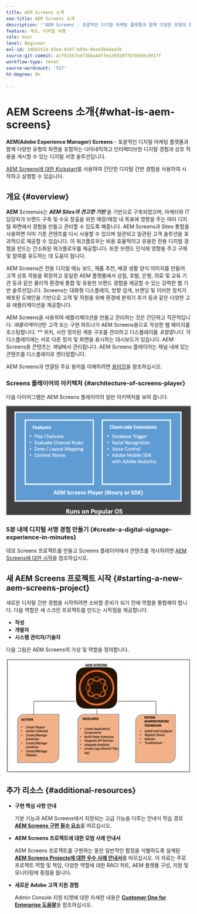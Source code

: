 ```yaml
---
title: AEM Screens 소개
seo-title: AEM Screens 소개
description: '"AEM Screens - 포괄적인 디지털 마케팅 플랫폼과 함께 다양한 유형의 화면을 포함하는 다이내믹하고 인터랙티브한 디지털 경험과 상호 작용을 게시할 수 있는 디지털 서명 솔루션입니다."'
feature: 개요, 디지털 서명
role: User
level: Beginner
exl-id: 3db8241d-03ed-4c87-bd3e-0ead2b44ae50
source-git-commit: acf925b7e4f3bba44ffee26919f7078dd9c491ff
workflow-type: tm+mt
source-wordcount: '557'
ht-degree: 9%

---
```


# AEM Screens 소개{#what-is-aem-screens}

**AEM(Adobe Experience Manager) Screens**  - 포괄적인 디지털 마케팅 플랫폼과 함께 다양한 유형의 화면을 포함하는 다이내믹하고 인터랙티브한 디지털 경험과 상호 작용을 게시할 수 있는 디지털 서명 솔루션입니다.

[AEM Screens에 대한 Kickstart](kickstart-for-aem-screens.md)를 사용하여 간단한 디지털 간판 경험을 사용하여 시작하고 실행할 수 있습니다.

## 개요 {#overview}

**AEM** Screensis는  ***AEM Sites의 견고한 기반*** 을 기반으로 구축되었으며, 마케터와 IT 담당자가 브랜드 구축 및 수요 창출을 위한 매장/매장 내 목표에 영향을 주는 여러 디지털 화면에서 경험을 만들고 관리할 수 있도록 해줍니다. AEM Screens과 Sites 통합을 사용하면 이미 기존 콘텐츠를 다시 사용할 수 있으며 일관되고 일관된 고객 솔루션을 효과적으로 제공할 수 있습니다. 이 워크플로우는 비용 효율적이고 유용한 전용 디지털 경험을 만드는 간소화된 워크플로우를 제공합니다. 또한 브랜드 인식에 영향을 주고 구매 및 참여를 유도하는 데 도움이 됩니다.

AEM Screens은 전용 디지털 메뉴 보드, 제품 추천, 배경 생활 양식 이미지를 만들어 고객 상호 작용을 확장하고 동일한 AEM 플랫폼에서 상점, 호텔, 은행, 의료 및 교육 기관 등과 같은 물리적 환경에 통합 및 유용한 브랜드 경험을 제공할 수 있는 강력한 웹 기반 솔루션입니다. Screens는 대화형 디스플레이, 방향 검색, 브랜딩 및 이러한 장치가 배포된 도메인을 기반으로 고객 및 직원을 위해 환경에 분위기 추가 등과 같은 다양한 고유 애플리케이션을 제공합니다.

AEM Screens을 사용하여 애플리케이션을 만들고 관리하는 것은 간단하고 직관적입니다. *애플리케이션*&#x200B;은 고객 또는 구현 파트너가 AEM Screens용으로 작성한 웹 페이지를 호스팅합니다. ** 위치, 사전 정의된 계층 구조를 관리하고 디스플레이를  *포함합니다*. 각 디스플레이에는 서로 다른 장치 및 화면을 표시하는 대시보드가 있습니다. AEM Screens용 콘텐츠는 *채널*&#x200B;에서 관리됩니다. AEM Screens 플레이어는 채널 내에 있는 콘텐츠를 디스플레이로 렌더링합니다.

AEM Screens과 연결된 주요 용어를 이해하려면 [용어집](screens-glossary.md)을 참조하십시오.

### Screens 플레이어의 아키텍처 {#architecture-of-screens-player}

다음 다이어그램은 AEM Screens 플레이어의 일반 아키텍처를 보여 줍니다.

![chlimage_1-29](assets/chlimage_1-29.png)

### 5분 내에 디지털 서명 경험 만들기 {#create-a-digital-signage-experience-in-minutes}

데모 Screens 프로젝트를 만들고 Screens 플레이어에서 콘텐츠를 게시하려면 [AEM Screens에 대한 시작](kickstart-for-aem-screens.md)을 참조하십시오.

## 새 AEM Screens 프로젝트 시작 {#starting-a-new-aem-screens-project}

새로운 디지털 간판 경험을 시작하려면 소비할 준비가 되기 전에 역할을 통합해야 합니다. 다음 역할은 새 스크린 프로젝트를 만드는 시작점을 제공합니다.

* **작성**
* **개발자**
* **시스템 관리자/기술자**

다음 그림은 AEM Screens의 가상 및 역할을 정의합니다.

![chlimage_1-30](assets/chlimage_1-30.png)


## 추가 리소스 {#additional-resources}

* **구현 핵심 사항 안내**

   기본 기능과 AEM Screens에서 지원되는 고급 기능을 다루는 안내식 학습 경로 **[AEM Screens 구현 필수 요소](https://guided.adobe.com/?launch=AEM-7a#recommended/solutions/experience-manager)**&#x200B;를 따르십시오.

* **AEM Screens 프로젝트에 대한 모범 사례 안내서**

   AEM Screens 프로젝트를 구현하는 동안 일반적인 함정을 식별하도록 설계된 **[AEM Screens Projects에 대한 우수 사례 안내서](https://docs.adobe.com/content/help/ko-KR/experience-manager-screens/using/about-guide.html)**&#x200B;를 따르십시오. 이 자료는 주로 프로젝트 역할 및 책임, 다양한 역할에 대한 RACI 차트, AEM 플랫폼 구성, 지원 및 모니터링에 중점을 둡니다.

* **새로운 Adobe 고객 지원 경험**

   Admin Console 지원 티켓에 대한 자세한 내용은 **[Customer One for Enterprise 도움말](https://docs.adobe.com/content/help/en/customer-one/using/home.htmlhome.html#)**&#x200B;을 참조하십시오.
